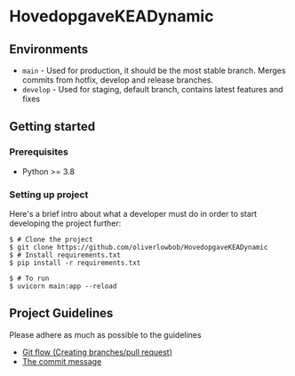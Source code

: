 # HovedopgaveKEADynamic

## Environments
* `main` - Used for production, it should be the most stable branch. Merges commits from hotfix, develop and release branches.
* `develop` -  Used for staging, default branch, contains latest features and fixes

## Getting started

### Prerequisites
* Python >= 3.8

### Setting up project
Here's a brief intro about what a developer must do in order to start developing
the project further:

```shell
$ # Clone the project
$ git clone https://github.com/oliverlowbob/HovedopgaveKEADynamic
$ # Install requirements.txt
$ pip install -r requirements.txt
```

```shell
$ # To run
$ uvicorn main:app --reload
```

## Project Guidelines
Please adhere as much as possible to the guidelines
* [Git flow (Creating branches/pull request)](docs/git-flow.md)
* [The commit message](docs/commit-guidelines.md)